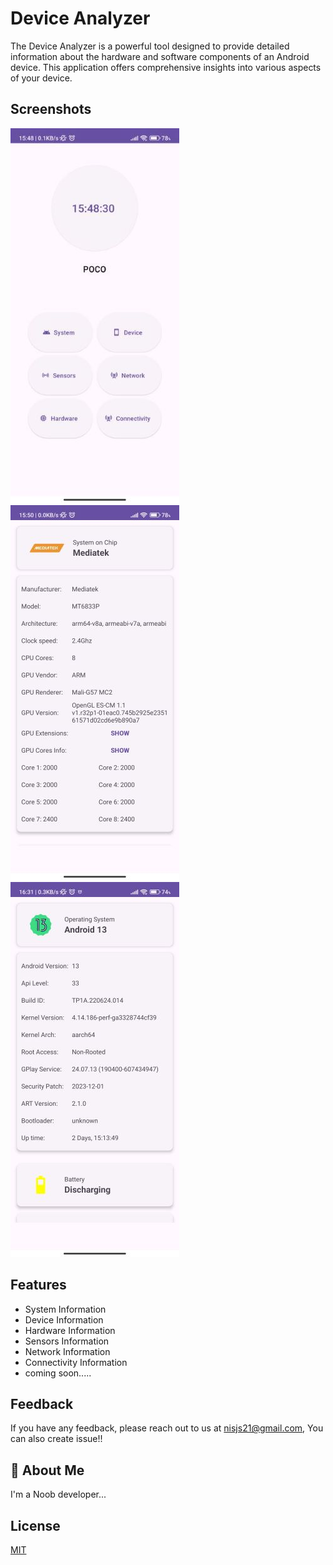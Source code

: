 
# Device Analyzer

The Device Analyzer is a powerful tool designed to provide detailed information about the hardware and software components of an Android device. This application offers comprehensive insights into various aspects of your device.


## Screenshots

![App Screenshot](https://github.com/MrMonsterX/DeviceAnalyzer/blob/master/docs/images/home.jpg) ![App Screenshot](https://github.com/MrMonsterX/DeviceAnalyzer/blob/master/docs/images/hardware.jpg) ![App Screenshot](https://github.com/MrMonsterX/DeviceAnalyzer/blob/master/docs/images/system.jpg)


## Features

- System Information
- Device Information
- Hardware Information
- Sensors Information
- Network Information
- Connectivity Information
- coming soon.....


## Feedback

If you have any feedback, please reach out to us at nisjs21@gmail.com, You can also create issue!!


## 🚀 About Me
I'm a Noob developer...


## License

[MIT](https://choosealicense.com/licenses/mit/)
